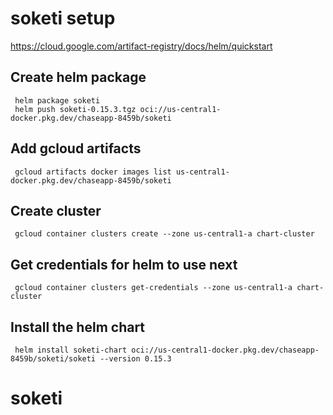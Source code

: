 # soketi setup

https://cloud.google.com/artifact-registry/docs/helm/quickstart

## Create helm package
```
 helm package soketi
 helm push soketi-0.15.3.tgz oci://us-central1-docker.pkg.dev/chaseapp-8459b/soketi
```

## Add gcloud artifacts

```
 gcloud artifacts docker images list us-central1-docker.pkg.dev/chaseapp-8459b/soketi
```

## Create cluster
```
 gcloud container clusters create --zone us-central1-a chart-cluster
```
## Get credentials for helm to use next
```
 gcloud container clusters get-credentials --zone us-central1-a chart-cluster
```

## Install the helm chart
```
 helm install soketi-chart oci://us-central1-docker.pkg.dev/chaseapp-8459b/soketi/soketi --version 0.15.3
```
# soketi
